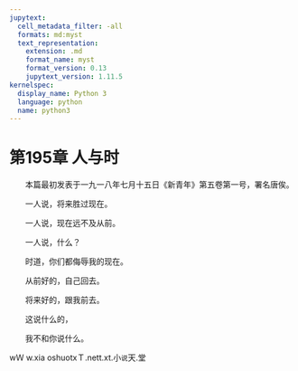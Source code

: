 ```yaml
---
jupytext:
  cell_metadata_filter: -all
  formats: md:myst
  text_representation:
    extension: .md
    format_name: myst
    format_version: 0.13
    jupytext_version: 1.11.5
kernelspec:
  display_name: Python 3
  language: python
  name: python3
---
```

# 第195章  人与时 

　　本篇最初发表于一九一八年七月十五日《新青年》第五卷第一号，署名唐俟。 

　　一人说，将来胜过现在。 

　　一人说，现在远不及从前。 

　　一人说，什么？ 

　　时道，你们都侮辱我的现在。 

　　从前好的，自己回去。 

　　将来好的，跟我前去。 

　　这说什么的， 

　　我不和你说什么。 

wＷ w.xia oshuotxＴ.nett.xt.小`说`天.堂 

